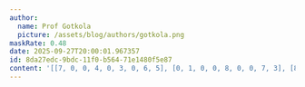 ```yaml
---
author:
  name: Prof Gotkola
  picture: /assets/blog/authors/gotkola.png
maskRate: 0.48
date: 2025-09-27T20:00:01.967357
id: 8da27edc-9bdc-11f0-b564-71e1480f5e87
content: '[[7, 0, 0, 4, 0, 3, 0, 6, 5], [0, 1, 0, 0, 8, 0, 0, 7, 3], [8, 5, 3, 7, 9, 0, 1, 4, 0], [1, 0, 7, 8, 3, 4, 5, 9, 6], [0, 0, 8, 0, 0, 0, 2, 3, 1], [9, 0, 0, 1, 0, 0, 4, 8, 7], [2, 0, 9, 0, 0, 0, 0, 0, 8], [5, 4, 6, 3, 0, 0, 0, 1, 9], [0, 0, 0, 0, 0, 0, 6, 0, 0]]'
---
```

